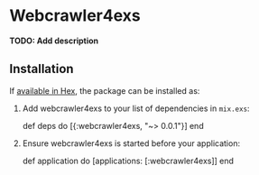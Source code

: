 # Webcrawler4exs

**TODO: Add description**

## Installation

If [available in Hex](https://hex.pm/docs/publish), the package can be installed as:

  1. Add webcrawler4exs to your list of dependencies in `mix.exs`:

        def deps do
          [{:webcrawler4exs, "~> 0.0.1"}]
        end

  2. Ensure webcrawler4exs is started before your application:

        def application do
          [applications: [:webcrawler4exs]]
        end
